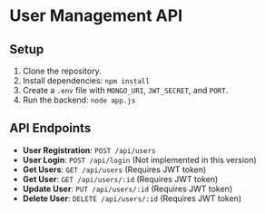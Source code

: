 # User Management API

## Setup

1. Clone the repository.
2. Install dependencies: `npm install`
3. Create a `.env` file with `MONGO_URI`, `JWT_SECRET`, and `PORT`.
4. Run the backend: `node app.js`

## API Endpoints

- **User Registration**: `POST /api/users`
- **User Login**: `POST /api/login` (Not implemented in this version)
- **Get Users**: `GET /api/users` (Requires JWT token)
- **Get User**: `GET /api/users/:id` (Requires JWT token)
- **Update User**: `PUT /api/users/:id` (Requires JWT token)
- **Delete User**: `DELETE /api/users/:id` (Requires JWT token)

